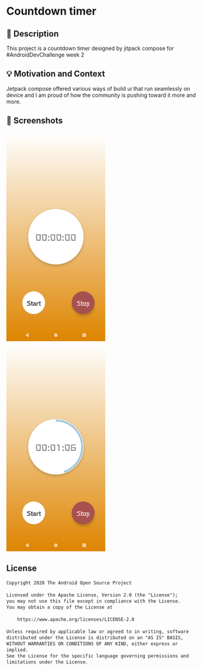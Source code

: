 # Countdown timer

## :scroll: Description
<!--- Describe your app in one or two sentences -->
This project is a countdown timer designed by jitpack compose for #AndroidDevChallenge week 2 

## :bulb: Motivation and Context
<!--- Optionally point readers to interesting parts of your submission. -->
<!--- What are you especially proud of? -->
Jetpack compose offered various ways of build ui that run seamlessly on device and I am proud of how the community is pushing toward it more and more.

## :camera_flash: Screenshots
<!-- You can add more screenshots here if you like -->
<img src="/results/screenshot_1.png" width="260">&emsp;<img src="/results/screenshot_2.png" width="260">

## License
``` 
Copyright 2020 The Android Open Source Project

Licensed under the Apache License, Version 2.0 (the "License");
you may not use this file except in compliance with the License.
You may obtain a copy of the License at

    https://www.apache.org/licenses/LICENSE-2.0

Unless required by applicable law or agreed to in writing, software
distributed under the License is distributed on an "AS IS" BASIS,
WITHOUT WARRANTIES OR CONDITIONS OF ANY KIND, either express or implied.
See the License for the specific language governing permissions and
limitations under the License.
```
